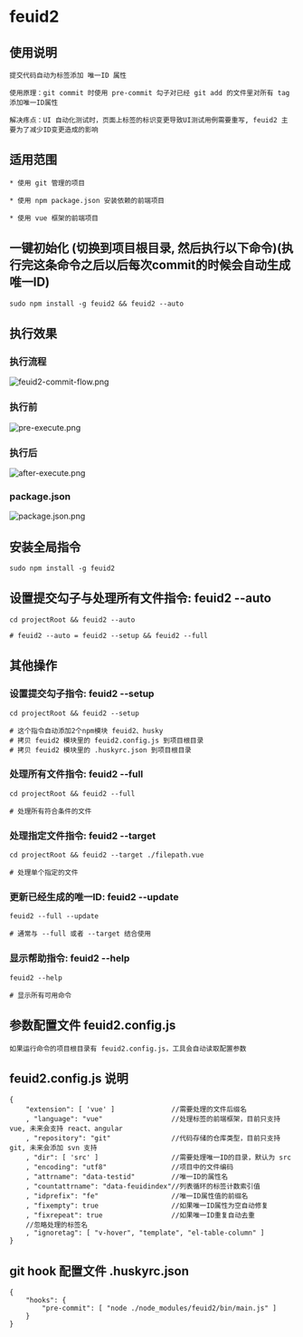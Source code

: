 
# feuid2

## 使用说明
    提交代码自动为标签添加 唯一ID 属性

    使用原理：git commit 时使用 pre-commit 勾子对已经 git add 的文件里对所有 tag 添加唯一ID属性
    
    解决疼点：UI 自动化测试时，页面上标签的标识变更导致UI测试用例需要重写, feuid2 主要为了减少ID变更造成的影响
    
## 适用范围
    * 使用 git 管理的项目
    
    * 使用 npm package.json 安装依赖的前端项目
    
    * 使用 vue 框架的前端项目

## 一键初始化 (切换到项目根目录, 然后执行以下命令)(执行完这条命令之后以后每次commit的时候会自动生成唯一ID)
    sudo npm install -g feuid2 && feuid2 --auto
    
## 执行效果

### 执行流程
![feuid2-commit-flow.png](http://p6.qhimg.com/d/inn/06dfd366/images/feuid-commit-flow.png)

### 执行前
![pre-execute.png](http://p8.qhimg.com/d/inn/06dfd366/images/pre-execute.png)

### 执行后
![after-execute.png](http://p9.qhimg.com/d/inn/4dd249a9/after-execute.png)

### package.json
![package.json.png](http://btbtd.org/uploads/feuid2/package.json.png)

## 安装全局指令
    sudo npm install -g feuid2

## 设置提交勾子与处理所有文件指令: feuid2 --auto 
    cd projectRoot && feuid2 --auto
    
    # feuid2 --auto = feuid2 --setup && feuid2 --full
    
## 其他操作
    
### 设置提交勾子指令: feuid2 --setup 
    cd projectRoot && feuid2 --setup
    
    # 这个指令自动添加2个npm模块 feuid2、husky
    # 拷贝 feuid2 模块里的 feuid2.config.js 到项目根目录
    # 拷贝 feuid2 模块里的 .huskyrc.json 到项目根目录
    
### 处理所有文件指令: feuid2 --full 
    cd projectRoot && feuid2 --full
    
    # 处理所有符合条件的文件
    
### 处理指定文件指令: feuid2 --target 
    cd projectRoot && feuid2 --target ./filepath.vue
    
    # 处理单个指定的文件
    
### 更新已经生成的唯一ID: feuid2 --update
    feuid2 --full --update
    
    # 通常与 --full 或者 --target 结合使用
    
### 显示帮助指令: feuid2 --help
    feuid2 --help
    
    # 显示所有可用命令
    
## 参数配置文件 feuid2.config.js
	如果运行命令的项目根目录有 feuid2.config.js，工具会自动读取配置参数

## feuid2.config.js 说明
	{
	    "extension": [ 'vue' ]              //需要处理的文件后缀名
	    , "language": "vue"                 //处理标签的前端框架，目前只支持 vue, 未来会支持 react、angular
	    , "repository": "git"               //代码存储的仓库类型，目前只支持 git, 未来会添加 svn 支持
	    , "dir": [ 'src' ]                  //需要处理唯一ID的目录，默认为 src
	    , "encoding": "utf8"                //项目中的文件编码
	    , "attrname": "data-testid"         //唯一ID的属性名
	    , "countattrname": "data-feuidindex"//列表循环的标签计数索引值
	    , "idprefix": "fe"                  //唯一ID属性值的前缀名
	    , "fixempty": true                  //如果唯一ID属性为空自动修复
	    , "fixrepeat": true                 //如果唯一ID重复自动去重
	    //忽略处理的标签名
	    , "ignoretag": [ "v-hover", "template", "el-table-column" ]   
	}

## git hook 配置文件 .huskyrc.json
    {
        "hooks": {
            "pre-commit": [ "node ./node_modules/feuid2/bin/main.js" ]
        }
    }


